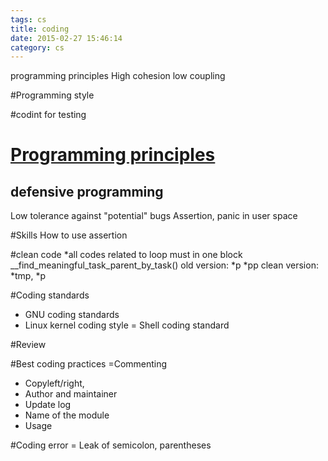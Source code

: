 ```yaml
---
tags: cs
title: coding
date: 2015-02-27 15:46:14
category: cs
---
```

programming principles
High cohesion low coupling


#Programming style

#codint for testing

# [Programming principles](http://en.wikipedia.org/wiki/Category:Programming_principles)
## defensive programming
Low tolerance against "potential" bugs
Assertion, panic in user space

#Skills 
How to use assertion

#clean code
*all codes related to loop must in one block
__find_meaningful_task_parent_by_task()
old version: *p *pp
clean version: *tmp, *p

#Coding standards
* GNU coding standards
* Linux kernel coding style
= Shell coding standard


#Review


#Best coding practices
=Commenting
* Copyleft/right,
* Author and maintainer
* Update log
* Name of the module
* Usage

#Coding error
= Leak of semicolon, parentheses


